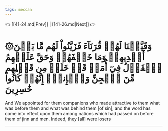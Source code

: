 ```yaml
---
tags: meccan
---
```


👈 [[41-24.md|Prev]] | [[41-26.md|Next]] 👉

# ۞وَقَيَّضۡنَا لَهُمۡ قُرَنَآءَ فَزَيَّنُواْ لَهُم مَّا بَيۡنَ أَيۡدِيهِمۡ وَمَا خَلۡفَهُمۡ وَحَقَّ عَلَيۡهِمُ ٱلۡقَوۡلُ فِيٓ أُمَمٖ قَدۡ خَلَتۡ مِن قَبۡلِهِم مِّنَ ٱلۡجِنِّ وَٱلۡإِنسِۖ إِنَّهُمۡ كَانُواْ خَٰسِرِينَ

And We appointed for them companions who made attractive to them what was before them and what was behind them [of sin], and the word has come into effect upon them among nations which had passed on before them of jinn and men. Indeed, they [all] were losers

---

